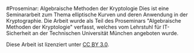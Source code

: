 #Proseminar: Algebraische Methoden der Kryptologie
Dies ist eine Seminararbeit zum Thema elliptische Kurven und deren Anwendung in der Kryptographie. 
Die Arbeit wurde als Teil des Proseminars "Algebraische Methoden der Kryptologie" verfasst, welches vom Lehrstuhl für IT-Sicherheit an der Technischen Universität München angeboten wurde. 

Diese Arbeit ist lizenziert unter [CC BY 3.0](https://creativecommons.org/licenses/by/3.0/de/).
